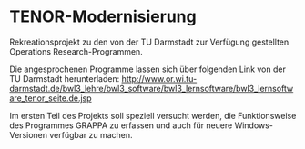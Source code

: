 # TENOR-Modernisierung
Rekreationsprojekt zu den von der TU Darmstadt zur Verfügung gestellten Operations Research-Programmen.

Die angesprochenen Programme lassen sich über folgenden Link von der TU Darmstadt herunterladen:
http://www.or.wi.tu-darmstadt.de/bwl3_lehre/bwl3_software/bwl3_lernsoftware/bwl3_lernsoftware_tenor_seite.de.jsp

Im ersten Teil des Projekts soll speziell versucht werden, die Funktionsweise des Programmes GRAPPA zu erfassen und auch für neuere Windows-Versionen verfügbar zu machen. 
